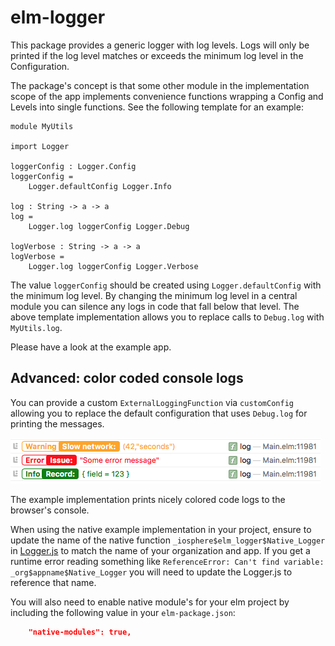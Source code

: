 # elm-logger

This package provides a generic logger with log levels. Logs will only be
printed if the log level matches or exceeds the minimum log level in the
Configuration.

The package's concept is that some other module in the implementation scope of
the app implements convenience functions wrapping a Config and Levels into
single functions. See the following template for an example:

    module MyUtils

    import Logger

    loggerConfig : Logger.Config
    loggerConfig =
        Logger.defaultConfig Logger.Info

    log : String -> a -> a
    log =
        Logger.log loggerConfig Logger.Debug

    logVerbose : String -> a -> a
    logVerbose =
        Logger.log loggerConfig Logger.Verbose


The value `loggerConfig` should be created using `Logger.defaultConfig` with the
minimum log level. By changing the minimum log level in a central module you can
silence any logs in code that fall below that level. The above template
implementation allows you to replace calls to `Debug.log` with `MyUtils.log`.

Please have a look at the example app.

## Advanced: color coded console logs

You can provide a custom `ExternalLoggingFunction` via `customConfig` allowing
you to replace the default configuration that uses `Debug.log` for printing the
messages.

![Screenshot of a console log using elm-logger](console.png)

The example implementation prints nicely colored code logs to the browser's
console.

When using the native example implementation in your project, ensure to update
the name of the native function `_iosphere$elm_logger$Native_Logger`
in [Logger.js](src/example/Native/Logger.js) to match the name of your
organization and app. If you get a runtime error reading something like
`ReferenceError: Can't find variable: _org$appname$Native_Logger`
you will need to update the Logger.js to reference that name.

You will also need to enable native module's for your elm project by including
the following value in your `elm-package.json`:

```json
    "native-modules": true,
```
